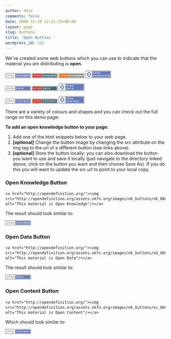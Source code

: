 ```yaml
---
author: ddie
comments: false
date: 2009-12-20 12:21:15+00:00
layout: page
slug: buttons
title: 'Open Buttons '
wordpress_id: 122
---
```


We've created some web buttons which you can use to indicate that the material you are distributing is **open**.

![Open Knowledge](/assets.okfn.org/images/ok_buttons/ok_80x15_blue.png "Open Knowledge")
![Open Knowledge](/assets.okfn.org/images/ok_buttons/ok_80x15_red_green.png "Open Knowledge")
![Open Knowledge](/assets.okfn.org/images/ok_buttons/ok_80x15_orange_grey.png "Open Knowledge")
![Open Knowledge](/assets.okfn.org/images/ok_buttons/ok_80x23_blue.png "Open Knowledge")

![Open Data](/assets.okfn.org/images/ok_buttons/od_80x15_blue.png "Open Data")
![Open Data](/assets.okfn.org/images/ok_buttons/od_80x15_red_green.png "Open Data")
![Open Data](/assets.okfn.org/images/ok_buttons/od_80x23_blue.png "Open Data")

![Open Content](/assets.okfn.org/images/ok_buttons/oc_80x15_blue.png "Open Content")
![Open Content](/assets.okfn.org/images/ok_buttons/oc_80x15_red_green.png "Open Content")
![Open Content](/assets.okfn.org/images/ok_buttons/oc_80x23_blue.png "Open Content")

There are a variety of colours and shapes and you can check out the full range on this demo page:



**To add an open knowledge button to your page:**

  1. Add one of the html snippets below to your web page.
  2. **[optional]** Change the button image by changing the src attribute on the img tag to the url of a different button (see links above).
  3. **[optional]** Store the button locally: you can also download the button you want to use and save it locally (just navigate to the directory linked above, click on the button you want and then choose Save As). If you do this you will want to update the src url to point to your local copy.

### Open Knowledge Button

```
<a href="http://opendefinition.org/"><img src="http://opendefinition.org/assets.okfn.org/images/ok_buttons/ok_80x15_blue.png" alt="This material is Open Knowledge"/></a>
```


The result should look similar to:



[
  ![This material is Open Knowledge](/assets.okfn.org/images/ok_buttons/ok_80x15_blue.png)
](http://opendefinition.org/)


### Open Data Button

```
<a href="http://opendefinition.org/"><img src="http://opendefinition.org/assets.okfn.org/images/ok_buttons/od_80x15_blue.png" alt="This material is Open Data"/></a>
```

The result should look similar to:

[
  ![This material is Open Data](/assets.okfn.org/images/ok_buttons/od_80x15_blue.png)
](http://opendefinition.org/)


### Open Content Button


```
<a href="http://opendefinition.org/"><img src="http://opendefinition.org/assets.okfn.org/images/ok_buttons/oc_80x15_blue.png" alt="This material is Open Content"/></a>
```


Which should look similar to:


[
  ![This material is Open Content](/assets.okfn.org/images/ok_buttons/oc_80x15_blue.png)](http://opendefinition.org/)


